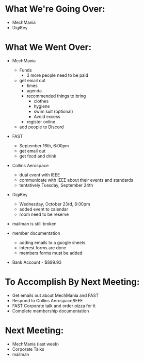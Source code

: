 # What We're Going Over:- MechMania- DigiKey# What We Went Over:  - MechMania	- Funds		- 3 more people need to be paid	- get email out		- times		- agenda		- recommended things to bring			- clothes			- hygiene			- swim suit (optional)			- Avoid excess 		- register online	- add people to Discord- FAST	- September 16th, 6:00pm	- get email out	- get food and drink- Collins Aerospace	- dual event with IEEE	- communicate with IEEE about their events and standards	- tentatively Tuesday, September 24th- DigiKey	- Wednesday, October 23rd, 6:00pm	- added event to calendar	- room need to be reserve- mailman is still broken- member documentation	- adding emails to a google sheets	- interest forms are done	- members forms must be added- Bank Account - $899.93# To Accomplish By Next Meeting:  - Get emails out about MechMania and FAST- Respond to Collins Aerospace/IEEE- FAST Corporate talk and order pizza for it- Complete membership documentation# Next Meeting:- MechMania (last week)- Corporate Talks- mailman